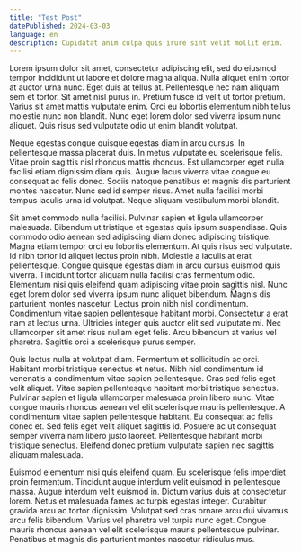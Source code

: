 ```yaml
---
title: "Test Post"
datePublished: 2024-03-03
language: en
description: Cupidatat anim culpa quis irure sint velit mollit enim.
---
```


Lorem ipsum dolor sit amet, consectetur adipiscing elit, sed do eiusmod tempor incididunt ut labore et dolore magna aliqua. Nulla aliquet enim tortor at auctor urna nunc. Eget duis at tellus at. Pellentesque nec nam aliquam sem et tortor. Sit amet nisl purus in. Pretium fusce id velit ut tortor pretium. Varius sit amet mattis vulputate enim. Orci eu lobortis elementum nibh tellus molestie nunc non blandit. Nunc eget lorem dolor sed viverra ipsum nunc aliquet. Quis risus sed vulputate odio ut enim blandit volutpat.

Neque egestas congue quisque egestas diam in arcu cursus. In pellentesque massa placerat duis. In metus vulputate eu scelerisque felis. Vitae proin sagittis nisl rhoncus mattis rhoncus. Est ullamcorper eget nulla facilisi etiam dignissim diam quis. Augue lacus viverra vitae congue eu consequat ac felis donec. Sociis natoque penatibus et magnis dis parturient montes nascetur. Nunc sed id semper risus. Amet nulla facilisi morbi tempus iaculis urna id volutpat. Neque aliquam vestibulum morbi blandit.

Sit amet commodo nulla facilisi. Pulvinar sapien et ligula ullamcorper malesuada. Bibendum ut tristique et egestas quis ipsum suspendisse. Quis commodo odio aenean sed adipiscing diam donec adipiscing tristique. Magna etiam tempor orci eu lobortis elementum. At quis risus sed vulputate. Id nibh tortor id aliquet lectus proin nibh. Molestie a iaculis at erat pellentesque. Congue quisque egestas diam in arcu cursus euismod quis viverra. Tincidunt tortor aliquam nulla facilisi cras fermentum odio. Elementum nisi quis eleifend quam adipiscing vitae proin sagittis nisl. Nunc eget lorem dolor sed viverra ipsum nunc aliquet bibendum. Magnis dis parturient montes nascetur. Lectus proin nibh nisl condimentum. Condimentum vitae sapien pellentesque habitant morbi. Consectetur a erat nam at lectus urna. Ultricies integer quis auctor elit sed vulputate mi. Nec ullamcorper sit amet risus nullam eget felis. Arcu bibendum at varius vel pharetra. Sagittis orci a scelerisque purus semper.

Quis lectus nulla at volutpat diam. Fermentum et sollicitudin ac orci. Habitant morbi tristique senectus et netus. Nibh nisl condimentum id venenatis a condimentum vitae sapien pellentesque. Cras sed felis eget velit aliquet. Vitae sapien pellentesque habitant morbi tristique senectus. Pulvinar sapien et ligula ullamcorper malesuada proin libero nunc. Vitae congue mauris rhoncus aenean vel elit scelerisque mauris pellentesque. A condimentum vitae sapien pellentesque habitant. Eu consequat ac felis donec et. Sed felis eget velit aliquet sagittis id. Posuere ac ut consequat semper viverra nam libero justo laoreet. Pellentesque habitant morbi tristique senectus. Eleifend donec pretium vulputate sapien nec sagittis aliquam malesuada.

Euismod elementum nisi quis eleifend quam. Eu scelerisque felis imperdiet proin fermentum. Tincidunt augue interdum velit euismod in pellentesque massa. Augue interdum velit euismod in. Dictum varius duis at consectetur lorem. Netus et malesuada fames ac turpis egestas integer. Curabitur gravida arcu ac tortor dignissim. Volutpat sed cras ornare arcu dui vivamus arcu felis bibendum. Varius vel pharetra vel turpis nunc eget. Congue mauris rhoncus aenean vel elit scelerisque mauris pellentesque pulvinar. Penatibus et magnis dis parturient montes nascetur ridiculus mus.
